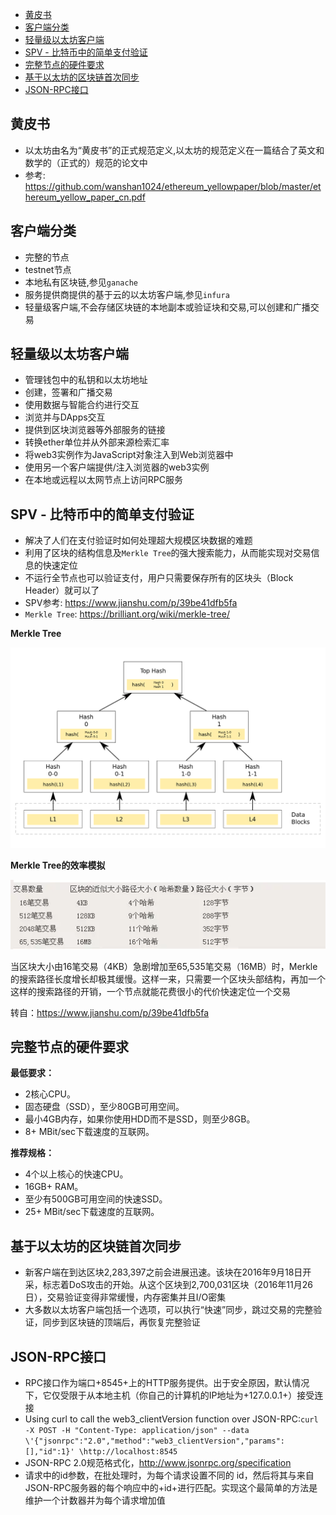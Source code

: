 - [黄皮书](#黄皮书)
- [客户端分类](#客户端分类)
- [轻量级以太坊客户端](#轻量级以太坊客户端)
- [SPV - 比特币中的简单支付验证](#spv---比特币中的简单支付验证)
- [完整节点的硬件要求](#完整节点的硬件要求)
- [基于以太坊的区块链首次同步](#基于以太坊的区块链首次同步)
- [JSON-RPC接口](#json-rpc接口)
## 黄皮书
- 以太坊由名为“黄皮书”的正式规范定义,以太坊的规范定义在一篇结合了英文和数学的（正式的）规范的论文中
- 参考: https://github.com/wanshan1024/ethereum_yellowpaper/blob/master/ethereum_yellow_paper_cn.pdf

## 客户端分类
- 完整的节点
- testnet节点
- 本地私有区块链,参见`ganache`  
- 服务提供商提供的基于云的以太坊客户端,参见`infura` 
- 轻量级客户端,不会存储区块链的本地副本或验证块和交易,可以创建和广播交易  

## 轻量级以太坊客户端
- 管理钱包中的私钥和以太坊地址
- 创建，签署和广播交易
- 使用数据与智能合约进行交互
- 浏览并与DApps交互
- 提供到区块浏览器等外部服务的链接
- 转换ether单位并从外部来源检索汇率
- 将web3实例作为JavaScript对象注入到Web浏览器中
- 使用另一个客户端提供/注入浏览器的web3实例
- 在本地或远程以太网节点上访问RPC服务

## SPV - 比特币中的简单支付验证
- 解决了人们在支付验证时如何处理超大规模区块数据的难题
- 利用了区块的结构信息及`Merkle Tree`的强大搜索能力，从而能实现对交易信息的快速定位
- 不运行全节点也可以验证支付，用户只需要保存所有的区块头（Block Header）就可以了
- SPV参考: https://www.jianshu.com/p/39be41dfb5fa
- `Merkle Tree`: https://brilliant.org/wiki/merkle-tree/  
  
**Merkle Tree**    
 
![Merkle Tree_Efficiency](images/Merkle_trees.png)  



**Merkle Tree的效率模拟**    

![Merkle Tree_Efficiency](images/merkle_tree_effeciency.webp)   

当区块大小由16笔交易（4KB）急剧增加至65,535笔交易（16MB）时，Merkle的搜索路径长度增长却极其缓慢。这样一来，只需要一个区块头部结构，再加一个这样的搜索路径的开销，一个节点就能花费很小的代价快速定位一个交易

转自：https://www.jianshu.com/p/39be41dfb5fa

## 完整节点的硬件要求
**最低要求：**
- 2核心CPU。
- 固态硬盘（SSD），至少80GB可用空间。
- 最小4GB内存，如果你使用HDD而不是SSD，则至少8GB。
- 8+ MBit/sec下载速度的互联网。

**推荐规格：**
- 4个以上核心的快速CPU。
- 16GB+ RAM。
- 至少有500GB可用空间的快速SSD。
- 25+ MBit/sec下载速度的互联网。

## 基于以太坊的区块链首次同步
- 新客户端在到达区块2,283,397之前会进展迅速。该块在2016年9月18日开采，标志着DoS攻击的开始。从这个区块到2,700,031区块（2016年11月26日），交易验证变得非常缓慢，内存密集并且I/O密集
- 大多数以太坊客户端包括一个选项，可以执行“快速”同步，跳过交易的完整验证，同步到区块链的顶端后，再恢复完整验证

## JSON-RPC接口
- RPC接口作为端口+8545+上的HTTP服务提供。出于安全原因，默认情况下，它仅受限于从本地主机（你自己的计算机的IP地址为+127.0.0.1+）接受连接
- Using curl to call the web3_clientVersion function over JSON-RPC:`curl -X POST -H "Content-Type: application/json" --data \'{"jsonrpc":"2.0","method":"web3_clientVersion","params":[],"id":1}' \http://localhost:8545`
- JSON-RPC 2.0规范格式化，http://www.jsonrpc.org/specification
- 请求中的id参数，在批处理时，为每个请求设置不同的 id，然后将其与来自JSON-RPC服务器的每个响应中的+id+进行匹配。实现这个最简单的方法是维护一个计数器并为每个请求增加值



